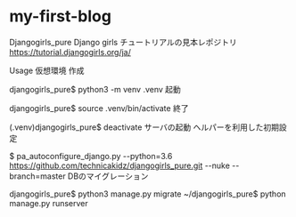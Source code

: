 # my-first-blog
Djangogirls_pure
Django girls チュートリアルの見本レポジトリ https://tutorial.djangogirls.org/ja/

Usage
仮想環境
作成

djangogirls_pure$ python3 -m venv .venv
起動

djangogirls_pure$ source .venv/bin/activate
終了

(.venv)djangogirls_pure$ deactivate
サーバの起動
ヘルパーを利用した初期設定

$ pa_autoconfigure_django.py --python=3.6 https://github.com/technicakidz/djangogirls_pure.git --nuke --branch=master
DBのマイグレーション

djangogirls_pure$ python3 manage.py migrate
~/djangogirls_pure$ python manage.py runserver
